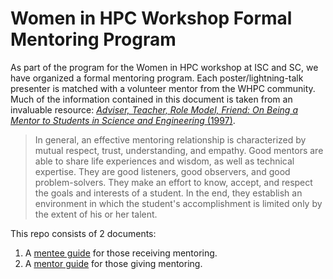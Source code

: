 # Women in HPC Workshop Formal Mentoring Program

As part of the program for the Women in HPC workshop at ISC and SC, we have organized a formal mentoring program.
Each poster/lightning-talk presenter is matched with a volunteer mentor from the WHPC community.
Much of the information contained in this document is taken from an invaluable resource:
[*Adviser, Teacher, Role Model, Friend: On Being a Mentor to Students in Science and Engineering* (1997)](https://www.nap.edu/catalog/5789/adviser-teacher-role-model-friend-on-being-a-mentor-to).

> In general, an effective mentoring relationship is characterized by mutual respect, trust, understanding, and empathy. Good mentors are able to share life experiences and wisdom, as well as technical expertise. They are good listeners, good observers, and good problem-solvers. They make an effort to know, accept, and respect the goals and interests of a student. In the end, they establish an environment in which the student's accomplishment is limited only by the extent of his or her talent.

This repo consists of 2 documents:
1. A [mentee guide](https://github.com/womeninhpc/mentoring/blob/master/mentee-guide.md) for those receiving mentoring.
2. A [mentor guide](https://github.com/womeninhpc/mentoring/blob/master/mentor-guide.md) for those giving mentoring.
